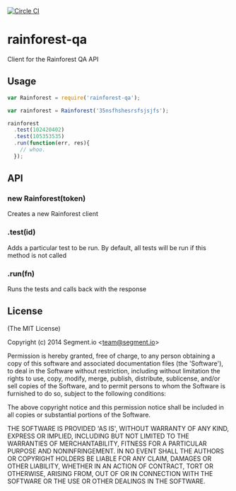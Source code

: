 [![Circle CI](https://circleci.com/gh/segmentio/rainforest-qa.svg?style=svg&circle-token=92f0085b879fdd47851deef771f413329d0767bb)](https://circleci.com/gh/segmentio/rainforest-qa)

# rainforest-qa

  Client for the Rainforest QA API

## Usage

```js
var Rainforest = require('rainforest-qa');

var rainforest = Rainforest('35nsfhshesrsfsjsjfs');

rainforest
  .test(102420402)
  .test(105353535)
  .run(function(err, res){
    // whoo.
  });
```

## API

### new Rainforest(token)

  Creates a new Rainforest client

### .test(id)

  Adds a particular test to be run. By default, all tests will be run if this method is not called

### .run(fn)

  Runs the tests and calls back with the response

## License

(The MIT License)

Copyright (c) 2014 Segment.io &lt;team@segment.io&gt;

Permission is hereby granted, free of charge, to any person obtaining
a copy of this software and associated documentation files (the
'Software'), to deal in the Software without restriction, including
without limitation the rights to use, copy, modify, merge, publish,
distribute, sublicense, and/or sell copies of the Software, and to
permit persons to whom the Software is furnished to do so, subject to
the following conditions:

The above copyright notice and this permission notice shall be
included in all copies or substantial portions of the Software.

THE SOFTWARE IS PROVIDED 'AS IS', WITHOUT WARRANTY OF ANY KIND,
EXPRESS OR IMPLIED, INCLUDING BUT NOT LIMITED TO THE WARRANTIES OF
MERCHANTABILITY, FITNESS FOR A PARTICULAR PURPOSE AND NONINFRINGEMENT.
IN NO EVENT SHALL THE AUTHORS OR COPYRIGHT HOLDERS BE LIABLE FOR ANY
CLAIM, DAMAGES OR OTHER LIABILITY, WHETHER IN AN ACTION OF CONTRACT,
TORT OR OTHERWISE, ARISING FROM, OUT OF OR IN CONNECTION WITH THE
SOFTWARE OR THE USE OR OTHER DEALINGS IN THE SOFTWARE.